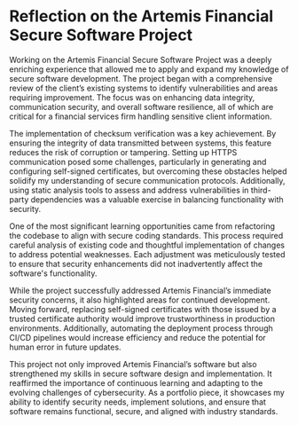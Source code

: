 #  Reflection on the Artemis Financial Secure Software Project

Working on the Artemis Financial Secure Software Project was a deeply enriching experience that allowed me to apply and expand my knowledge of secure software development. The project began with a comprehensive review of the client’s existing systems to identify vulnerabilities and areas requiring improvement. The focus was on enhancing data integrity, communication security, and overall software resilience, all of which are critical for a financial services firm handling sensitive client information. 

The implementation of checksum verification was a key achievement. By ensuring the integrity of data transmitted between systems, this feature reduces the risk of corruption or tampering. Setting up HTTPS communication posed some challenges, particularly in generating and configuring self-signed certificates, but overcoming these obstacles helped solidify my understanding of secure communication protocols. Additionally, using static analysis tools to assess and address vulnerabilities in third-party dependencies was a valuable exercise in balancing functionality with security. 

One of the most significant learning opportunities came from refactoring the codebase to align with secure coding standards. This process required careful analysis of existing code and thoughtful implementation of changes to address potential weaknesses. Each adjustment was meticulously tested to ensure that security enhancements did not inadvertently affect the software's functionality. 

While the project successfully addressed Artemis Financial’s immediate security concerns, it also highlighted areas for continued development. Moving forward, replacing self-signed certificates with those issued by a trusted certificate authority would improve trustworthiness in production environments. Additionally, automating the deployment process through CI/CD pipelines would increase efficiency and reduce the potential for human error in future updates. 

This project not only improved Artemis Financial’s software but also strengthened my skills in secure software design and implementation. It reaffirmed the importance of continuous learning and adapting to the evolving challenges of cybersecurity. As a portfolio piece, it showcases my ability to identify security needs, implement solutions, and ensure that software remains functional, secure, and aligned with industry standards. 
